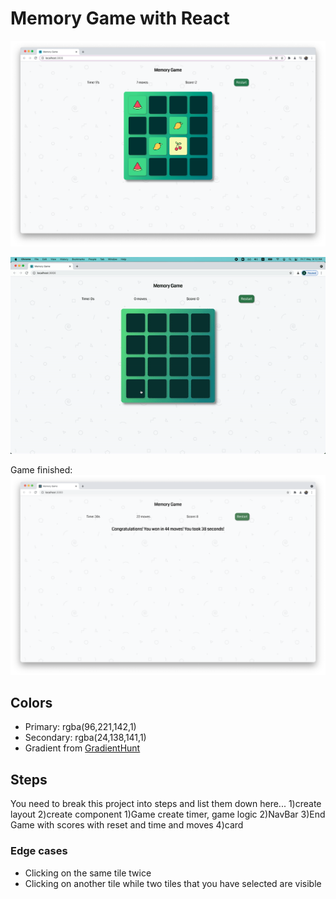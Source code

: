 # Memory Game with React

![](./screenshots/memory_game.png)

![](./screenshots/memory-game-demo.gif)

Game finished:
![](./screenshots/memory-game-over.png)


## Colors
- Primary: rgba(96,221,142,1)
- Secondary: rgba(24,138,141,1)
- Gradient from [GradientHunt](https://gradienthunt.com/gradient/22202)

## Steps
You need to break this project into steps and list them down here...
1)create layout
2)create component
  1)Game 
    create timer, game logic
  2)NavBar
  3)End Game with scores with reset and time and moves 
  4)card
  



### Edge cases
- Clicking on the same tile twice
- Clicking on another tile while two tiles that you have selected are visible